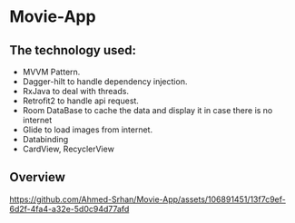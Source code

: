 # Movie-App

## The technology used:

- MVVM Pattern.
- Dagger-hilt to handle dependency injection.
- RxJava to deal with threads.
- Retrofit2 to handle api request.
- Room DataBase to cache the data and display it in case there is no internet
- Glide to load images from internet.
- Databinding
- CardView, RecyclerView

## Overview


https://github.com/Ahmed-Srhan/Movie-App/assets/106891451/13f7c9ef-6d2f-4fa4-a32e-5d0c94d77afd


